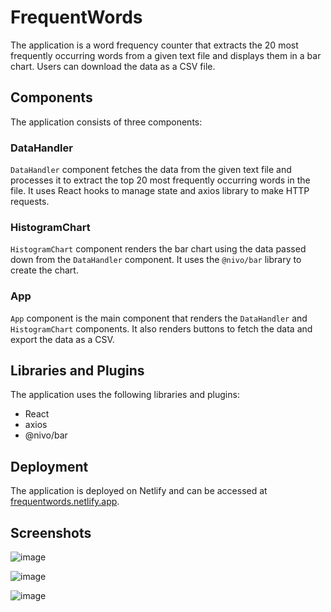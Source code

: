 # FrequentWords

The application is a word frequency counter that extracts the 20 most frequently occurring words from a given text file and displays them in a bar chart. Users can download the data as a CSV file.

## Components

The application consists of three components:

### DataHandler

`DataHandler` component fetches the data from the given text file and processes it to extract the top 20 most frequently occurring words in the file. It uses React hooks to manage state and axios library to make HTTP requests.

### HistogramChart

`HistogramChart` component renders the bar chart using the data passed down from the `DataHandler` component. It uses the `@nivo/bar` library to create the chart.

### App

`App` component is the main component that renders the `DataHandler` and `HistogramChart` components. It also renders buttons to fetch the data and export the data as a CSV.

## Libraries and Plugins

The application uses the following libraries and plugins:

- React
- axios
- @nivo/bar

## Deployment

The application is deployed on Netlify and can be accessed at [frequentwords.netlify.app](https://frequentwords.netlify.app/).

## Screenshots
![image](https://github.com/sagarbhadauriya/TERRIBLY-TINY-TALES-Assignment/assets/72752355/fbc86b29-90f0-4d45-98cd-ae1716931b8c)

![image](https://github.com/sagarbhadauriya/TERRIBLY-TINY-TALES-Assignment/assets/72752355/b3060014-70a9-410f-ab97-f188935f7e21)

![image](https://github.com/sagarbhadauriya/TERRIBLY-TINY-TALES-Assignment/assets/72752355/b9c096c8-926b-4c84-bce3-b7e753c77bd5)

